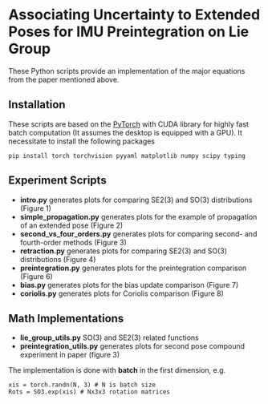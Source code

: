 

Associating Uncertainty to Extended Poses for IMU Preintegration on Lie Group
===================================================================================

These Python scripts provide an implementation of the major equations from the paper mentioned above. 


Installation
-------------------
These scripts are based on the [PyTorch](https://pytorch.org/) with CUDA library for highly fast batch computation (It assumes the desktop is equipped with a GPU). It necessitate to install the following packages

```
pip install torch torchvision pyyaml matplotlib numpy scipy typing
```

Experiment Scripts
------------------		
* **intro.py**		generates plots for comparing SE2(3) and SO(3) distributions (Figure 1)
* **simple_propagation.py**		generates plots for the example of propagation of an extended pose (Figure 2)
* **second_vs_four_orders.py**		generates plots for comparing second- and fourth-order methods (Figure 3)
* **retraction.py**		generates plots for comparing SE2(3) and SO(3) distributions (Figure 4)
* **preintegration.py**		generates plots for the preintegration comparison (Figure 6)
* **bias.py**		generates plots for the bias update comparison (Figure 7)
* **coriolis.py**		generates plots for Coriolis comparison (Figure 8)



Math Implementations
--------------------

* **lie_group_utils.py**		SO(3) and SE2(3) related functions
* **preintegration_utils.py**		generates plots for second pose compound experiment in paper (figure 3)

The implementation is done with **batch** in the first dimension, e.g. 

```
xis = torch.randn(N, 3) # N is batch size
Rots = SO3.exp(xis) # Nx3x3 rotation matrices
```